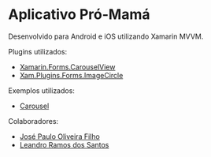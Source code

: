 # Aplicativo Pró-Mamá 

Desenvolvido para Android e iOS utilizando Xamarin MVVM.


Plugins utilizados:
- [Xamarin.Forms.CarouselView](https://github.com/xamarin/Xamarin.Forms.CarouselView)
- [Xam.Plugins.Forms.ImageCircle](https://github.com/jamesmontemagno/ImageCirclePlugin/)

Exemplos utilizados:
- [Carousel](https://github.com/tomh4/Carousel/)

Colaboradores:
- [José Paulo Oliveira Filho](https://github.com/agharium/)
- [Leandro Ramos dos Santos](https://github.com/leandrorsant/)
